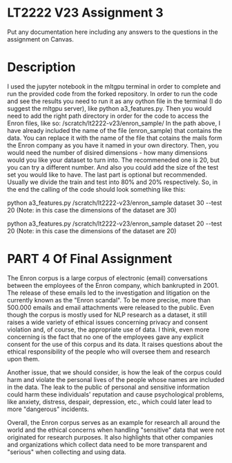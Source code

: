# LT2222 V23 Assignment 3

Put any documentation here including any answers to the questions in the 
assignment on Canvas.

# Description

I used the jupyter notebook in the mltgpu terminal in order to complete and run the provided code from the forked repository. 
In order to run the code and see the results you need to run it as any oython file in the terminal (I do suggest the mltgpu server), like python a3_features.py.
Then you would need to add the right path directory in order for the code to access the Enron files, like so: /scratch/lt2222-v23/enron_sample/
In the path above, I have already included the name of the file (enron_sample) that contains the data. You can replace it with the name of the file that cotains the mails form the Enron company as you have it named in your own directory. Then, you would need the number of disired dimensions - how many dimensions would you like your dataset to turn into. The recommeneded one is 20, but you can try a different number. And also you could add the size of the test set you would like to have. The last part is optional but recommended. Usually we divide the train and test into 80% and 20% respectively. So, in the end the calling of the code should look something like this: 

python a3_features.py /scratch/lt2222-v23/enron_sample dataset 30 --test 20  (Note: in this case the dimensions of the dataset are 30)

python a3_features.py /scratch/lt2222-v23/enron_sample dataset 20 --test 20 (Note: in this case the dimensions of the dataset are 20)

# PART 4 Of Final Assignment

The Enron corpus is a large corpus of electronic (email) conversations between the employees of the Enron company, which bankrupted in 2001. The release of these emails
led to the investigation and litigation on the currently known as the "Enron scandal". To be more precise, more than 500.000 emails and email attachments were released to the public. Even though the corpus is mostly used for NLP research as a dataset, it still raises a wide variety of ethical issues concerning privacy and consent violation and, of course, the appropriate use of data. I think, even more concerning is the fact that no one of the employees gave any explicit consent for the use of this corpus and its data. It raises questions about the ethical responsibility of the people who will oversee them and research upon them. 

Another issue, that we should consider, is how the leak of the corpus could harm and violate the personal lives of the people whose names are included in the data. The leak to the public of personal and sensitive information could harm these individuals' reputation and cause psychological problems, like anxiety, distress, despair, depression, etc., which could later lead to more "dangerous" incidents.  

Overall, the Enron corpus serves as an example for research all around the world and the ethical concerns when handling "sensitive" data that were not originated for research purposes. It also highlights that other companies and organizations which collect data need to be more transparent and "serious" when collecting and using data.
